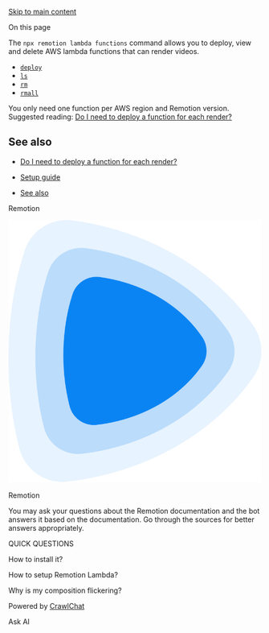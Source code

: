 [Skip to main content](https://www.remotion.dev/docs/lambda/cli/functions#__docusaurus_skipToContent_fallback)

On this page

The `npx remotion lambda functions` command allows you to deploy, view and delete AWS lambda functions that can render videos.

- [`deploy`](https://www.remotion.dev/docs/lambda/cli/functions/deploy)
- [`ls`](https://www.remotion.dev/docs/lambda/cli/functions/ls)
- [`rm`](https://www.remotion.dev/docs/lambda/cli/functions/rm)
- [`rmall`](https://www.remotion.dev/docs/lambda/cli/functions/rmall)

You only need one function per AWS region and Remotion version. Suggested reading: [Do I need to deploy a function for each render?](https://www.remotion.dev/docs/lambda/faq#do-i-need-to-deploy-a-function-for-each-render)

## See also [​](https://www.remotion.dev/docs/lambda/cli/functions\#see-also "Direct link to See also")

- [Do I need to deploy a function for each render?](https://www.remotion.dev/docs/lambda/faq#do-i-need-to-deploy-a-function-for-each-render)
- [Setup guide](https://www.remotion.dev/docs/lambda/setup)

- [See also](https://www.remotion.dev/docs/lambda/cli/functions#see-also)

Remotion

![Logo](https://raw.githubusercontent.com/remotion-dev/brand/refs/heads/main/logo.svg)

Remotion

You may ask your questions about the Remotion documentation and the bot answers it based on the documentation. Go through the sources for better answers appropriately.

QUICK QUESTIONS

How to install it?

How to setup Remotion Lambda?

Why is my composition flickering?

Powered by [CrawlChat](https://crawlchat.app/?ref=powered-by-remotion)

Ask AI